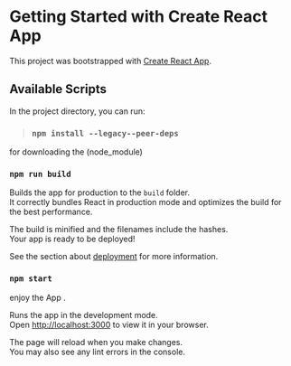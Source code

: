 # Getting Started with Create React App

This project was bootstrapped with [Create React App](https://github.com/facebook/create-react-app).

## Available Scripts

In the project directory, you can run:

> ### `npm install --legacy--peer-deps`
for downloading the (node_module)


### `npm run build`

Builds the app for production to the `build` folder.\
It correctly bundles React in production mode and optimizes the build for the best performance.

The build is minified and the filenames include the hashes.\
Your app is ready to be deployed!

See the section about [deployment](https://facebook.github.io/create-react-app/docs/deployment) for more information.



### `npm start`
enjoy the App .

Runs the app in the development mode.\
Open [http://localhost:3000](http://localhost:3000) to view it in your browser.

The page will reload when you make changes.\
You may also see any lint errors in the console.
